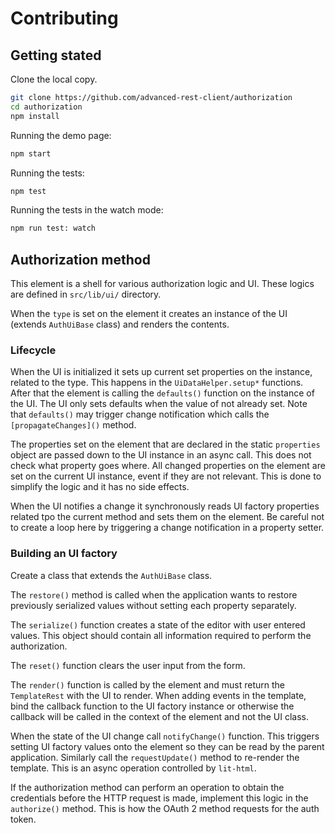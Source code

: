 # Contributing

## Getting stated

Clone the local copy.

```sh
git clone https://github.com/advanced-rest-client/authorization
cd authorization
npm install
```

Running the demo page:

```sh
npm start
```

Running the tests:

```sh
npm test
```

Running the tests in the watch mode:

```sh
npm run test: watch
```

## Authorization method

This element is a shell for various authorization logic and UI. These logics are defined in `src/lib/ui/` directory.

When the `type` is set on the element it creates an instance of the UI (extends `AuthUiBase` class) and renders the contents.

### Lifecycle

When the UI is initialized it sets up current set properties on the instance, related to the type. This happens in the `UiDataHelper.setup*` functions. After that the element is calling the `defaults()` function on the instance of the UI. The UI only sets defaults when the value of not already set. Note that `defaults()` may trigger change notification which calls the `[propagateChanges]()` method.

The properties set on the element that are declared in the static `properties` object are passed down to the UI instance in an async call. This does not check what property goes where. All changed properties on the element are set on the current UI instance, event if they are not relevant. This is done to simplify the logic and it has no side effects.

When the UI notifies a change it synchronously reads UI factory properties related tpo the current method and sets them on the element. Be careful not to create a loop here by triggering a change notification in a property setter.

### Building an UI factory

Create a class that extends the `AuthUiBase` class.

The `restore()` method is called when the application wants to restore previously serialized values without setting each property separately.

The `serialize()` function creates a state of the editor with user entered values. This object should contain all information required to perform the authorization.

The `reset()` function clears the user input from the form.

The `render()` function is called by the element and must return the `TemplateRest` with the UI to render.
When adding events in the template, bind the callback function to the UI factory instance or otherwise the callback will be called in the context of the element and not the UI class.

When the state of the UI change call `notifyChange()` function. This triggers setting UI factory values onto the element so they can be read by the parent application. Similarly call the `requestUpdate()` method to re-render the template. This is an async operation controlled by `lit-html`.

If the authorization method can perform an operation to obtain the credentials before the HTTP request is made, implement this logic in the `authorize()` method. This is how the OAuth 2 method requests for the auth token.
